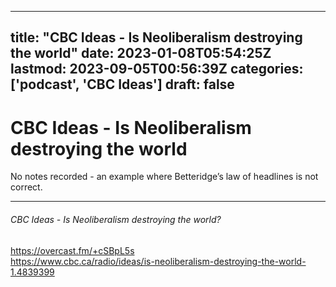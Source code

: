 
---
title: "CBC Ideas - Is Neoliberalism destroying the world"
date: 2023-01-08T05:54:25Z
lastmod: 2023-09-05T00:56:39Z
categories: ['podcast', 'CBC Ideas']
draft: false
---


# CBC Ideas - Is Neoliberalism destroying the world

No notes recorded - an example where Betteridge’s law of headlines is not correct.

- - -
###### CBC Ideas - Is Neoliberalism destroying the world?

https://overcast.fm/+cSBpL5s  
https://www.cbc.ca/radio/ideas/is-neoliberalism-destroying-the-world-1.4839399

<!-- #public #podcast #CBC Ideas# -->

<!-- {BearID:CFDBF270-3583-417F-8965-F8B7303F9764-28016-00002D97CB2F1D78} -->
